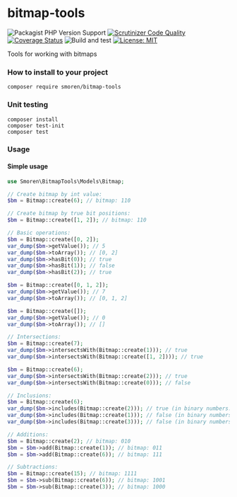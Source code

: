 # bitmap-tools

![Packagist PHP Version Support](https://img.shields.io/packagist/php-v/smoren/bitmap-tools)
[![Scrutinizer Code Quality](https://scrutinizer-ci.com/g/Smoren/bitmap-tools-php/badges/quality-score.png?b=master)](https://scrutinizer-ci.com/g/Smoren/bitmap-tools-php/?branch=master)
[![Coverage Status](https://coveralls.io/repos/github/Smoren/bitmap-tools-php/badge.svg?branch=master)](https://coveralls.io/github/Smoren/bitmap-tools-php?branch=master)
![Build and test](https://github.com/Smoren/bitmap-tools-php/actions/workflows/test_master.yml/badge.svg)
[![License: MIT](https://img.shields.io/badge/License-MIT-yellow.svg)](https://opensource.org/licenses/MIT)

Tools for working with bitmaps

### How to install to your project
```
composer require smoren/bitmap-tools
```

### Unit testing
```
composer install
composer test-init
composer test
```

### Usage

#### Simple usage

```php
use Smoren\BitmapTools\Models\Bitmap;

// Create bitmap by int value:
$bm = Bitmap::create(6); // bitmap: 110

// Create bitmap by true bit positions:
$bm = Bitmap::create([1, 2]); // bitmap: 110

// Basic operations:
$bm = Bitmap::create([0, 2]);
var_dump($bm->getValue()); // 5
var_dump($bm->toArray()); // [0, 2]
var_dump($bm->hasBit(0)); // true
var_dump($bm->hasBit(1)); // false
var_dump($bm->hasBit(2)); // true

$bm = Bitmap::create([0, 1, 2]);
var_dump($bm->getValue()); // 7
var_dump($bm->toArray()); // [0, 1, 2]

$bm = Bitmap::create([]);
var_dump($bm->getValue()); // 0
var_dump($bm->toArray()); // []

// Intersections:
$bm = Bitmap::create(7);
var_dump($bm->intersectsWith(Bitmap::create(1))); // true
var_dump($bm->intersectsWith(Bitmap::create([1, 2]))); // true

$bm = Bitmap::create(6);
var_dump($bm->intersectsWith(Bitmap::create(2))); // true
var_dump($bm->intersectsWith(Bitmap::create(0))); // false

// Inclusions:
$bm = Bitmap::create(6);
var_dump($bm->includes(Bitmap::create(2))); // true (in binary numbers: 110 includes 010)
var_dump($bm->includes(Bitmap::create(1))); // false (in binary numbers: 110 not includes 001)
var_dump($bm->includes(Bitmap::create(3))); // false (in binary numbers: 110 not includes 011)

// Additions:
$bm = Bitmap::create(2); // bitmap: 010
$bm = $bm->add(Bitmap::create(1)); // bitmap: 011
$bm = $bm->add(Bitmap::create(6)); // bitmap: 111

// Subtractions:
$bm = Bitmap::create(15); // bitmap: 1111
$bm = $bm->sub(Bitmap::create(6)); // bitmap: 1001
$bm = $bm->sub(Bitmap::create(3)); // bitmap: 1000
```
